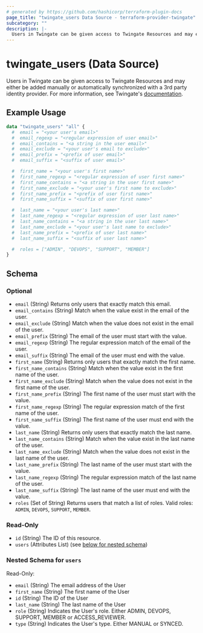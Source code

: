 ```yaml
---
# generated by https://github.com/hashicorp/terraform-plugin-docs
page_title: "twingate_users Data Source - terraform-provider-twingate"
subcategory: ""
description: |-
  Users in Twingate can be given access to Twingate Resources and may either be added manually or automatically synchronized with a 3rd party identity provider. For more information, see Twingate's documentation https://docs.twingate.com/docs/users.
---
```


# twingate_users (Data Source)

Users in Twingate can be given access to Twingate Resources and may either be added manually or automatically synchronized with a 3rd party identity provider. For more information, see Twingate's [documentation](https://docs.twingate.com/docs/users).

## Example Usage

```terraform
data "twingate_users" "all" {
  #  email = "<your user's email>"
  #  email_regexp = "<regular expression of user email>"
  #  email_contains = "<a string in the user email>"
  #  email_exclude = "<your user's email to exclude>"
  #  email_prefix = "<prefix of user email>"
  #  email_suffix = "<suffix of user email>"

  #  first_name = "<your user's first name>"
  #  first_name_regexp = "<regular expression of user first name>"
  #  first_name_contains = "<a string in the user first name>"
  #  first_name_exclude = "<your user's first name to exclude>"
  #  first_name_prefix = "<prefix of user first name>"
  #  first_name_suffix = "<suffix of user first name>"

  #  last_name = "<your user's last name>"
  #  last_name_regexp = "<regular expression of user last name>"
  #  last_name_contains = "<a string in the user last name>"
  #  last_name_exclude = "<your user's last name to exclude>"
  #  last_name_prefix = "<prefix of user last name>"
  #  last_name_suffix = "<suffix of user last name>"

  #  roles = ["ADMIN", "DEVOPS", "SUPPORT", "MEMBER"]
}
```

<!-- schema generated by tfplugindocs -->
## Schema

### Optional

- `email` (String) Returns only users that exactly match this email.
- `email_contains` (String) Match when the value exist in the email of the user.
- `email_exclude` (String) Match when the value does not exist in the email of the user.
- `email_prefix` (String) The email of the user must start with the value.
- `email_regexp` (String) The regular expression match of the email of the user.
- `email_suffix` (String) The email of the user must end with the value.
- `first_name` (String) Returns only users that exactly match the first name.
- `first_name_contains` (String) Match when the value exist in the first name of the user.
- `first_name_exclude` (String) Match when the value does not exist in the first name of the user.
- `first_name_prefix` (String) The first name of the user must start with the value.
- `first_name_regexp` (String) The regular expression match of the first name of the user.
- `first_name_suffix` (String) The first name of the user must end with the value.
- `last_name` (String) Returns only users that exactly match the last name.
- `last_name_contains` (String) Match when the value exist in the last name of the user.
- `last_name_exclude` (String) Match when the value does not exist in the last name of the user.
- `last_name_prefix` (String) The last name of the user must start with the value.
- `last_name_regexp` (String) The regular expression match of the last name of the user.
- `last_name_suffix` (String) The last name of the user must end with the value.
- `roles` (Set of String) Returns users that match a list of roles. Valid roles: `ADMIN`, `DEVOPS`, `SUPPORT`, `MEMBER`.

### Read-Only

- `id` (String) The ID of this resource.
- `users` (Attributes List) (see [below for nested schema](#nestedatt--users))

<a id="nestedatt--users"></a>
### Nested Schema for `users`

Read-Only:

- `email` (String) The email address of the User
- `first_name` (String) The first name of the User
- `id` (String) The ID of the User
- `last_name` (String) The last name of the User
- `role` (String) Indicates the User's role. Either ADMIN, DEVOPS, SUPPORT, MEMBER or ACCESS_REVIEWER.
- `type` (String) Indicates the User's type. Either MANUAL or SYNCED.
